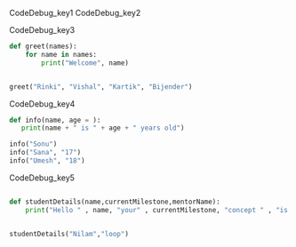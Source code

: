 CodeDebug_key1
CodeDebug_key2



CodeDebug_key3
```python
def greet(names):
    for name in names:
        print("Welcome", name)


greet("Rinki", "Vishal", "Kartik", "Bijender")
 ```


CodeDebug_key4
```python
def info(name, age = ):
   print(name + " is " + age + " years old")

info("Sonu")
info("Sana", "17")
info("Umesh", "18")
 ```

CodeDebug_key5
```python

def studentDetails(name,currentMilestone,mentorName):
    print("Hello " , name, "your" , currentMilestone, "concept " , "is clear with the help of ", mentorName)


studentDetails("Nilam","loop")
 ```